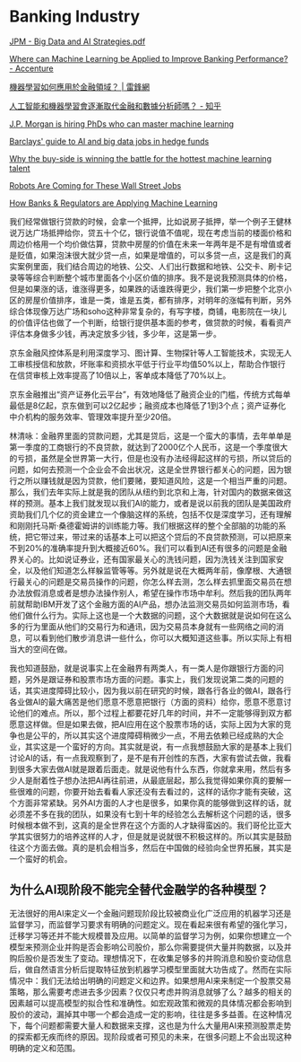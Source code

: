 # Banking Industry

[JPM - Big Data and AI Strategies.pdf](https://www.dropbox.com/s/1kk702wur687ti4/JPM%20-%20Big%20Data%20and%20AI%20Strategies.pdf)

[Where can Machine Learning be Applied to Improve Banking Performance? - Accenture](https://financeandriskblog.accenture.com/analytics/where-can-machine-learning-be-applied-to-improve-banking-performance)

[機器學習如何應用於金融領域？ \| 雷鋒網](https://www.leiphone.com/news/201607/aMUYZKBhHpAkDaJ5.html)

[人工智能和機器學習會逐漸取代金融和數據分析師嗎？ - 知乎](https://www.zhihu.com/question/24089451)

[J.P. Morgan is hiring PhDs who can master machine learning](https://news.efinancialcareers.com/us-en/297540/j-p-morgan-wants-to-hire-phds-who-can-master-machine-learning-and-markets)

[Barclays' guide to AI and big data jobs in hedge funds](https://news.efinancialcareers.com/us-en/287300/barclays-machine-learning-ai-and-big-data-jobs-in-hedge-funds/)

[Why the buy-side is winning the battle for the hottest machine learning talent](https://news.efinancialcareers.com/us-en/282177/hedge-funds-and-prop-trading-firms-outpacing-big-banks-in-hiring-systematic-traders/)

[Robots Are Coming for These Wall Street Jobs](https://www.bloomberg.com/graphics/2017-wall-street-robots/)

[How Banks & Regulators are Applying Machine Learning](https://gomedici.com/how-banks-regulators-are-applying-machine-learning/)

我们经常做银行贷款的时候，会拿一个抵押，比如说房子抵押，举一个例子王健林说万达广场抵押给你，贷五十个亿，银行说值不值呢，现在考虑当前的楼面价格和周边价格用一个均价做估算，贷款中房屋的价值在未来一年两年是不是有增值或者是贬值，如果泡沫很大就少贷一点，如果是增值的，可以多贷一点，这是我们的真实案例里面，我们结合周边的地铁、公交、人们出行数据和地铁、公交卡、刷卡记录等等综合判断整个城市里面各个小区价值的排序。我不是说我预测具体的价格，但是如果涨的话，谁涨得更多，如果跌的话谁跌得更少，我们第一步把整个北京小区的房屋价值排序，谁是一类，谁是五类，都有排序，对明年的涨幅有判断，另外综合体现像万达广场和soho这种非常复杂的，有写字楼，商铺，电影院在一块儿的价值评估也做了一个判断，给银行提供基本面的参考，做贷款的时候，看看资产评估本身做多少钱，再决定放多少钱，多少年，这是第一步。

京东金融风控体系是利用深度学习、图计算、生物探针等人工智能技术，实现无人工审核授信和放款，坏账率和资损水平低于行业平均值50%以上，帮助合作银行在信贷审核上效率提高了10倍以上，客单成本降低了70%以上。  
  
京东金融推出“资产证券化云平台”，有效地降低了融资企业的门槛，传统方式每单最低是8亿起，京东做到可以2亿起步；融资成本也降低了1到3个点；资产证券化中介机构的服务效率、管理效率提升至少20倍。

林清咏：金融界里面的贷款问题，尤其是贷后，这是一个蛮大的事情，去年单单是第一季度的工商银行的不良贷款，就达到了2000亿个人民币，这是一个季度很大的亏损，虽然是全世界第一大行，但是也没有办法经得起这样的亏损，所以贷后的问题，如何去预测一个企业会不会出状况，这是全世界银行都关心的问题，因为银行之所以赚钱就是因为贷款，他们要赌，要知道风险，这是一个相当严重的问题。那么，我们去年实际上就是我的团队从纽约到北京和上海，针对国内的数据来做这样的预测。基本上我们就发现以我们AI的能力，或者是说以前我的团队是美国政府资助我们几个亿的资金建立一个像脑这样的系统，包括不仅是深度学习，还有理解和刚刚托马斯·桑德霍姆讲的训练能力等。我们根据这样的整个全部脑的功能的系统，把它带过来，带过来的话基本上可以把这个贷后的不良贷款预测，可以把原来不到20%的准确率提升到大概接近60%。我们可以看到AI还有很多的问题是金融界关心的。比如说证券业，还有国家最关心的洗钱问题，因为洗钱关注到国家安全，以及他们知道怎么样躲监管等等。另外就是说在大概两年前，像摩根、大通银行最关心的问题是交易员操作的问题，你怎么样去测，怎么样去抓里面交易员在想办法放假消息或者是想办法操作别人，希望在操作市场中牟利。然后我的团队两年前就帮助IBM开发了这个金融方面的AI产品，想办法监测交易员如何监测市场，看他们做什么行为。实际上这也是一个大数据的问题，这个大数据就是说如何在这么多的行为里面从他们的交易行为和通讯，因为交易员本身就有一些网络之间的消息，可以看到他们散步消息讲一些什么，你可以大概知道这些事。所以实际上有相当大的空间在做。  
  
我也知道鼓励，就是说事实上在金融界有两类人，有一类人是你跟银行方面的问题，另外是跟证券和股票市场方面的问题。事实上，我们发现说第二类的问题的话，其实进度障碍比较小，因为我以前在研究的时候，跟各行各业的做AI，跟各行各业做AI的最大痛苦是他们愿意不愿意把银行（方面的资料）给你，愿意不愿意讨论他们的难点。所以，那个过程上都要花好几年的时间，并不一定能够得到双方都愿意这样做。但是如果去做，把AI应用在这个股票市场的话，实际上因为大家的竞争也是公平的，所以其实这个进度障碍稍微少一点，不用去依赖已经成熟的大企业，其实这是一个蛮好的方向。其实就是说，有一点我想鼓励大家的是基本上我们讨论AI的话，有一点我观察到了，是不是有开创性的东西，大家有尝试去做，我看到很多大家去做AI就是跟着后面走。就是说他有什么东西，你就拿来用，然后有多少人是耐着性子想办法把AI再往前进，从最底层起，那么我觉得如果你真的要解一些很难的问题，你要开始去看看人家还没有去看过的，这样的话你才能有突破，这个方面非常紧缺。另外AI方面的人才也是很多，如果你真的能够做到这样的话，就必须差不多在我的团队，如果没有七到十年的经验怎么去解析这个问题的话，很多时候根本做不到，这真的是全世界在这个方面的人才缺得蛮凶的。我们哥伦比亚大学其实很努力的培养这样的人才，但是就是说就很不积极这样的。所以其实是鼓励往这个方面去做。真的是机会相当多，然后在中国做的经验向全世界拓展，其实是一个蛮好的机会。



## 为什么AI现阶段不能完全替代金融学的各种模型？

无法很好的用AI来定义一个金融问题现阶段比较被商业化广泛应用的机器学习还是监督学习，而监督学习要求有明确的问题定义。现在看起来很有希望的强化学习，迁移学习等还并不能大规模普及应用。以简单的监督学习为例，如果你想建立一个模型来预测企业并购是否会影响公司股价，那么你需要提供大量并购数据，以及并购后股价是否发生了变动。理想情况下，在收集足够多的并购消息和股价变动信息后，做自然语言分析后提取特征放到机器学习模型里面就大功告成了。然而在实际情况中：我们无法给出明确的问题定义和边界。如果想用AI来来制定一个股票交易策略，那么需要考虑进去多少因素？仅仅只考虑并购消息就够了么？越多的相关的因素越可以提高模型的拟合性和准确性。如宏观政策和微观的具体情况都会影响到股价的波动，漏掉其中哪一个都会造成一定的影响，往往是多多益善。在这种情况下，每个问题都需要大量人和数据来支撑，这也是为什么大量用AI来预测股票走势的探索都无疾而终的原因。现阶段或者可预见的未来，在很多问题上不会出现这种明确的定义和范围。

